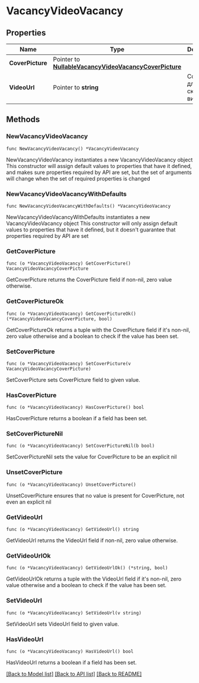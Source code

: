 # VacancyVideoVacancy

## Properties

Name | Type | Description | Notes
------------ | ------------- | ------------- | -------------
**CoverPicture** | Pointer to [**NullableVacancyVideoVacancyCoverPicture**](VacancyVideoVacancyCoverPicture.md) |  | [optional] 
**VideoUrl** | Pointer to **string** | Ссылка для скачивания видео | [optional] 

## Methods

### NewVacancyVideoVacancy

`func NewVacancyVideoVacancy() *VacancyVideoVacancy`

NewVacancyVideoVacancy instantiates a new VacancyVideoVacancy object
This constructor will assign default values to properties that have it defined,
and makes sure properties required by API are set, but the set of arguments
will change when the set of required properties is changed

### NewVacancyVideoVacancyWithDefaults

`func NewVacancyVideoVacancyWithDefaults() *VacancyVideoVacancy`

NewVacancyVideoVacancyWithDefaults instantiates a new VacancyVideoVacancy object
This constructor will only assign default values to properties that have it defined,
but it doesn't guarantee that properties required by API are set

### GetCoverPicture

`func (o *VacancyVideoVacancy) GetCoverPicture() VacancyVideoVacancyCoverPicture`

GetCoverPicture returns the CoverPicture field if non-nil, zero value otherwise.

### GetCoverPictureOk

`func (o *VacancyVideoVacancy) GetCoverPictureOk() (*VacancyVideoVacancyCoverPicture, bool)`

GetCoverPictureOk returns a tuple with the CoverPicture field if it's non-nil, zero value otherwise
and a boolean to check if the value has been set.

### SetCoverPicture

`func (o *VacancyVideoVacancy) SetCoverPicture(v VacancyVideoVacancyCoverPicture)`

SetCoverPicture sets CoverPicture field to given value.

### HasCoverPicture

`func (o *VacancyVideoVacancy) HasCoverPicture() bool`

HasCoverPicture returns a boolean if a field has been set.

### SetCoverPictureNil

`func (o *VacancyVideoVacancy) SetCoverPictureNil(b bool)`

 SetCoverPictureNil sets the value for CoverPicture to be an explicit nil

### UnsetCoverPicture
`func (o *VacancyVideoVacancy) UnsetCoverPicture()`

UnsetCoverPicture ensures that no value is present for CoverPicture, not even an explicit nil
### GetVideoUrl

`func (o *VacancyVideoVacancy) GetVideoUrl() string`

GetVideoUrl returns the VideoUrl field if non-nil, zero value otherwise.

### GetVideoUrlOk

`func (o *VacancyVideoVacancy) GetVideoUrlOk() (*string, bool)`

GetVideoUrlOk returns a tuple with the VideoUrl field if it's non-nil, zero value otherwise
and a boolean to check if the value has been set.

### SetVideoUrl

`func (o *VacancyVideoVacancy) SetVideoUrl(v string)`

SetVideoUrl sets VideoUrl field to given value.

### HasVideoUrl

`func (o *VacancyVideoVacancy) HasVideoUrl() bool`

HasVideoUrl returns a boolean if a field has been set.


[[Back to Model list]](../README.md#documentation-for-models) [[Back to API list]](../README.md#documentation-for-api-endpoints) [[Back to README]](../README.md)


